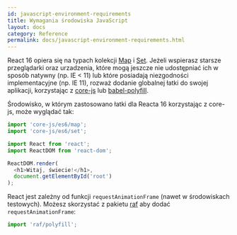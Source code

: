 ```yaml
---
id: javascript-environment-requirements
title: Wymagania środowiska JavaScript
layout: docs
category: Reference
permalink: docs/javascript-environment-requirements.html
---
```


React 16 opiera się na typach kolekcji [Map](https://developer.mozilla.org/en-US/docs/Web/JavaScript/Reference/Global_Objects/Map) i [Set](https://developer.mozilla.org/en-US/docs/Web/JavaScript/Reference/Global_Objects/Set). Jeżeli wspierasz starsze przeglądarki oraz urzadzenia, które mogą jeszcze nie udostępniać ich w sposób natywny (np. IE < 11) lub które posiadają niezgodności implementacyjne (np. IE 11), rozważ dodanie globalnej łatki do swojej aplikacji, korzystając z [core-js](https://github.com/zloirock/core-js) lub [babel-polyfill](https://babeljs.io/docs/usage/polyfill/).

Środowisko, w którym zastosowano łatki dla Reacta 16 korzystając z core-js, może wyglądać tak:

```js
import 'core-js/es6/map';
import 'core-js/es6/set';

import React from 'react';
import ReactDOM from 'react-dom';

ReactDOM.render(
  <h1>Witaj, świecie!</h1>,
  document.getElementById('root')
);
```

React jest zależny od funkcji `requestAnimationFrame` (nawet w środowiskach testowych).
Możesz skorzystać z pakietu [raf](https://www.npmjs.com/package/raf) aby dodać `requestAnimationFrame`:

```js
import 'raf/polyfill';
```
